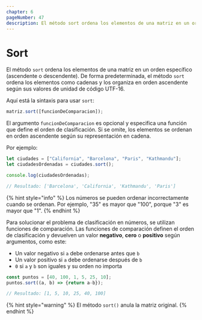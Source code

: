 ```yaml
---
chapter: 6
pageNumber: 47
description: El método sort ordena los elementos de una matriz en un orden específico. De forma predeterminada, clasifica los elementos como cadenas y los organiza en orden ascendente según sus valores de unidad de código UTF-16.  
---
```

# Sort

El método `sort` ordena los elementos de una matriz en un orden específico (ascendente o descendente). De forma predeterminada, el método `sort` ordena los elementos como cadenas y los organiza en orden ascendente según sus valores de unidad de código UTF-16.


Aquí está la sintaxis para usar `sort`:

```javascript
matriz.sort([funcionDeComparacion]);
```

El argumento `funcionDeComparacion` es opcional y especifica una función que define el orden de clasificación. Si se omite, los elementos se ordenan en orden ascendente según su representación en cadena.

Por ejemplo:

```javascript
let ciudades = ["California", "Barcelona", "Paris", "Kathmandu"];
let ciudadesOrdenadas = ciudades.sort(); 

console.log(ciudadesOrdenadas);

// Resultado: ['Barcelona', 'California', 'Kathmandu', 'Paris']

```

{% hint style="info" %}
Los números se pueden ordenar incorrectamente cuando se ordenan. Por ejemplo, "35" es mayor que "100", porque "3" es mayor que "1".
{% endhint %}

Para solucionar el problema de clasificación en números, se utilizan funciones de comparación. Las funciones de comparación definen el orden de clasificación y devuelven un valor **negativo**, **cero** o **positivo** según argumentos, como este:

* Un valor negativo si `a` debe ordenarse antes que `b`
* Un valor positivo si `a` debe ordenarse después de `b`
* `0` si `a` y `b` son iguales y su orden no importa

```javascript
const puntos = [40, 100, 1, 5, 25, 10];
puntos.sort((a, b) => {return a-b});

// Resultado: [1, 5, 10, 25, 40, 100]
```

{% hint style="warning" %}
El método `sort()` anula la matriz original.
{% endhint %}
